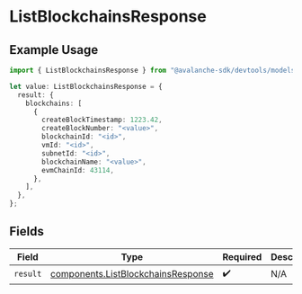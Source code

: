 # ListBlockchainsResponse

## Example Usage

```typescript
import { ListBlockchainsResponse } from "@avalanche-sdk/devtools/models/operations";

let value: ListBlockchainsResponse = {
  result: {
    blockchains: [
      {
        createBlockTimestamp: 1223.42,
        createBlockNumber: "<value>",
        blockchainId: "<id>",
        vmId: "<id>",
        subnetId: "<id>",
        blockchainName: "<value>",
        evmChainId: 43114,
      },
    ],
  },
};
```

## Fields

| Field                                                                                    | Type                                                                                     | Required                                                                                 | Description                                                                              |
| ---------------------------------------------------------------------------------------- | ---------------------------------------------------------------------------------------- | ---------------------------------------------------------------------------------------- | ---------------------------------------------------------------------------------------- |
| `result`                                                                                 | [components.ListBlockchainsResponse](../../models/components/listblockchainsresponse.md) | :heavy_check_mark:                                                                       | N/A                                                                                      |